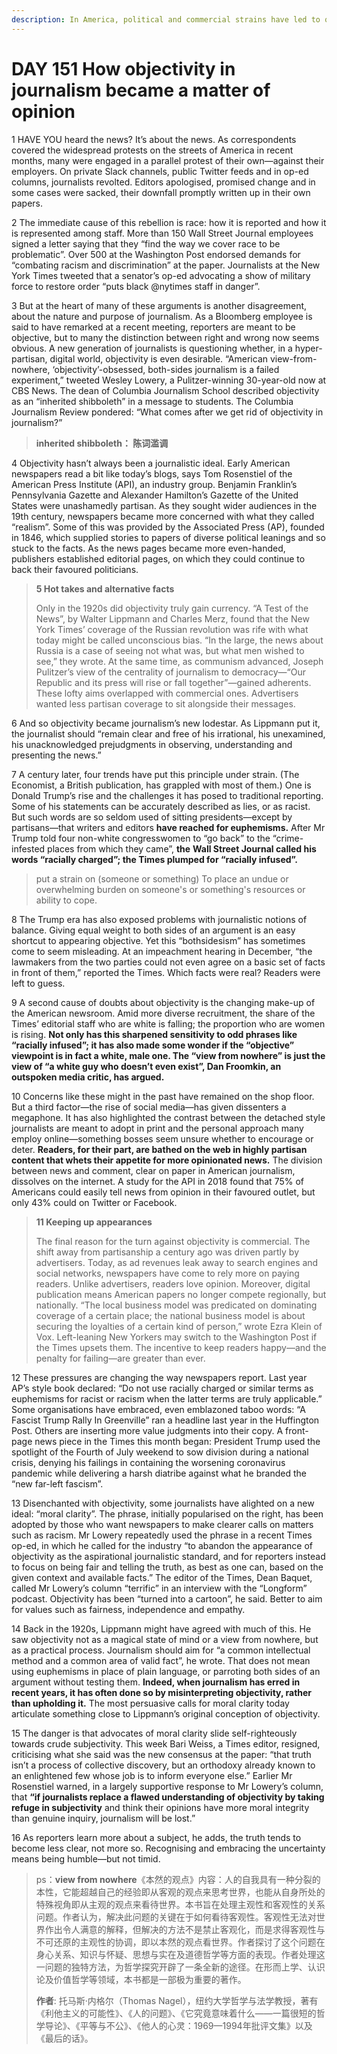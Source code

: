 ```yaml
---
description: In America, political and commercial strains have led to questions about its value and meaning
---
```


# DAY 151 How objectivity in journalism became a matter of opinion 
1 HAVE YOU heard the news? It’s about the news. As correspondents covered the widespread protests on the streets of America in recent months, many were engaged in a parallel protest of their own—against their employers. On private Slack channels, public Twitter feeds and in op-ed columns, journalists revolted. Editors apologised, promised change and in some cases were sacked, their downfall promptly written up in their own papers.

2 The immediate cause of this rebellion is race: how it is reported and how it is represented among staff. More than 150 Wall Street Journal employees signed a letter saying that they “find the way we cover race to be problematic”. Over 500 at the Washington Post endorsed demands for “combating racism and discrimination” at the paper. Journalists at the New York Times tweeted that a senator’s op-ed advocating a show of military force to restore order “puts black @nytimes staff in danger”.

3 But at the heart of many of these arguments is another disagreement, about the nature and purpose of journalism. As a Bloomberg employee is said to have remarked at a recent meeting, reporters are meant to be objective, but to many the distinction between right and wrong now seems obvious. A new generation of journalists is questioning whether, in a hyper-partisan, digital world, objectivity is even desirable. “American view-from-nowhere, ‘objectivity’-obsessed, both-sides journalism is a failed experiment,” tweeted Wesley Lowery, a Pulitzer-winning 30-year-old now at CBS News. The dean of Columbia Journalism School described objectivity as an “inherited shibboleth” in a message to students. The Columbia Journalism Review pondered: “What comes after we get rid of objectivity in journalism?”

> **inherited shibboleth： 陈词滥调**
>

4 Objectivity hasn’t always been a journalistic ideal. Early American newspapers read a bit like today’s blogs, says Tom Rosenstiel of the American Press Institute (API), an industry group. Benjamin Franklin’s Pennsylvania Gazette and Alexander Hamilton’s Gazette of the United States were unashamedly partisan. As they sought wider audiences in the 19th century, newspapers became more concerned with what they called “realism”. Some of this was provided by the Associated Press (AP), founded in 1846, which supplied stories to papers of diverse political leanings and so stuck to the facts. As the news pages became more even-handed, publishers established editorial pages, on which they could continue to back their favoured politicians.

> **5 Hot takes and alternative facts**
>
> Only in the 1920s did objectivity truly gain currency. “A Test of the News”, by Walter Lippmann and Charles Merz, found that the New York Times’ coverage of the Russian revolution was rife with what today might be called unconscious bias. “In the large, the news about Russia is a case of seeing not what was, but what men wished to see,” they wrote. At the same time, as communism advanced, Joseph Pulitzer’s view of the centrality of journalism to democracy—“Our Republic and its press will rise or fall together”—gained adherents. These lofty aims overlapped with commercial ones. Advertisers wanted less partisan coverage to sit alongside their messages.
>

6 And so objectivity became journalism’s new lodestar. As Lippmann put it, the journalist should “remain clear and free of his irrational, his unexamined, his unacknowledged prejudgments in observing, understanding and presenting the news.”

7 A century later, four trends have put this principle under strain. (The Economist, a British publication, has grappled with most of them.) One is Donald Trump’s rise and the challenges it has posed to traditional reporting. Some of his statements can be accurately described as lies, or as racist. But such words are so seldom used of sitting presidents—except by partisans—that writers and editors **have reached for euphemisms.** After Mr Trump told four non-white congresswomen to “go back” to the “crime-infested places from which they came”, **the** **Wall Street Journal called his words “racially charged”; the Times plumped for “racially infused”.**

> put a strain on (someone or something) To place an undue or overwhelming burden on someone's or something's resources or ability to cope.
>

8 The Trump era has also exposed problems with journalistic notions of balance. Giving equal weight to both sides of an argument is an easy shortcut to appearing objective. Yet this “bothsidesism” has sometimes come to seem misleading. At an impeachment hearing in December, “the lawmakers from the two parties could not even agree on a basic set of facts in front of them,” reported the Times. Which facts were real? Readers were left to guess.

9 A second cause of doubts about objectivity is the changing make-up of the American newsroom. Amid more diverse recruitment, the share of the Times’ editorial staff who are white is falling; the proportion who are women is rising. **Not only has this sharpened sensitivity to odd phrases like “racially infused”; it has also made some wonder if the “objective” viewpoint is in fact a white, male one. The “view from nowhere” is just the view of “a white guy who doesn’t even exist”, Dan Froomkin, an outspoken media critic, has argued.**

10 Concerns like these might in the past have remained on the shop floor. But a third factor—the rise of social media—has given dissenters a megaphone. It has also highlighted the contrast between the detached style journalists are meant to adopt in print and the personal approach many employ online—something bosses seem unsure whether to encourage or deter. **Readers, for their part, are bathed on the web in highly partisan content that whets their appetite for more opinionated news.** The division between news and comment, clear on paper in American journalism, dissolves on the internet. A study for the API in 2018 found that 75% of Americans could easily tell news from opinion in their favoured outlet, but only 43% could on Twitter or Facebook.

> **11 Keeping up appearances**
>
> The final reason for the turn against objectivity is commercial. The shift away from partisanship a century ago was driven partly by advertisers. Today, as ad revenues leak away to search engines and social networks, newspapers have come to rely more on paying readers. Unlike advertisers, readers love opinion. Moreover, digital publication means American papers no longer compete regionally, but nationally. “The local business model was predicated on dominating coverage of a certain place; the national business model is about securing the loyalties of a certain kind of person,” wrote Ezra Klein of Vox. Left-leaning New Yorkers may switch to the Washington Post if the Times upsets them. The incentive to keep readers happy—and the penalty for failing—are greater than ever.
>

12 These pressures are changing the way newspapers report. Last year AP’s style book declared: “Do not use racially charged or similar terms as euphemisms for racist or racism when the latter terms are truly applicable.” Some organisations have embraced, even emblazoned taboo words: “A Fascist Trump Rally In Greenville” ran a headline last year in the Huffington Post. Others are inserting more value judgments into their copy. A front-page news piece in the Times this month began: President Trump used the spotlight of the Fourth of July weekend to sow division during a national crisis, denying his failings in containing the worsening coronavirus pandemic while delivering a harsh diatribe against what he branded the “new far-left fascism”.

13 Disenchanted with objectivity, some journalists have alighted on a new ideal: “moral clarity”. The phrase, initially popularised on the right, has been adopted by those who want newspapers to make clearer calls on matters such as racism. Mr Lowery repeatedly used the phrase in a recent Times op-ed, in which he called for the industry “to abandon the appearance of objectivity as the aspirational journalistic standard, and for reporters instead to focus on being fair and telling the truth, as best as one can, based on the given context and available facts.” The editor of the Times, Dean Baquet, called Mr Lowery’s column “terrific” in an interview with the “Longform” podcast. Objectivity has been “turned into a cartoon”, he said. Better to aim for values such as fairness, independence and empathy.

14 Back in the 1920s, Lippmann might have agreed with much of this. He saw objectivity not as a magical state of mind or a view from nowhere, but as a practical process. Journalism should aim for “a common intellectual method and a common area of valid fact”, he wrote. That does not mean using euphemisms in place of plain language, or parroting both sides of an argument without testing them. **Indeed, when journalism has erred in recent years, it has often done so by misinterpreting objectivity, rather than upholding it.** The most persuasive calls for moral clarity today articulate something close to Lippmann’s original conception of objectivity.

15 The danger is that advocates of moral clarity slide self-righteously towards crude subjectivity. This week Bari Weiss, a Times editor, resigned, criticising what she said was the new consensus at the paper: “that truth isn’t a process of collective discovery, but an orthodoxy already known to an enlightened few whose job is to inform everyone else.” Earlier Mr Rosenstiel warned, in a largely supportive response to Mr Lowery’s column, that **“if journalists replace a flawed understanding of objectivity by taking refuge in subjectivity** and think their opinions have more moral integrity than genuine inquiry, journalism will be lost.”

16 As reporters learn more about a subject, he adds, the truth tends to become less clear, not more so. Recognising and embracing the uncertainty means being humble—but not timid.

> ps：**view from nowhere**《本然的观点》内容：人的自我具有一种分裂的本性，它能超越自己的经验即从客观的观点来思考世界，也能从自身所处的特殊视角即从主观的观点来看待世界。本书旨在处理主观性和客观性的关系问题。作者认为，解决此问题的关键在于如何看待客观性。客观性无法对世界作出令人满意的解释，但解决的方法不是禁止客观化，而是求得客观性与不可还原的主观性的协调，即以本然的观点看世界。作者探讨了这个问题在身心关系、知识与怀疑、思想与实在及道德哲学等方面的表现。作者处理这一问题的独特方法，为哲学探究开辟了一条全新的途径。在形而上学、认识论及价值哲学等领域，本书都是一部极为重要的著作。
>
> **作者**: 托马斯·内格尔（Thomas Nagel），纽约大学哲学与法学教授，著有《利他主义的可能性》、《人的问题》、《它究竟意味着什么——一篇很短的哲学导论》、《平等与不公》、《他人的心灵：1969—1994年批评文集》以及《最后的话》。
>

